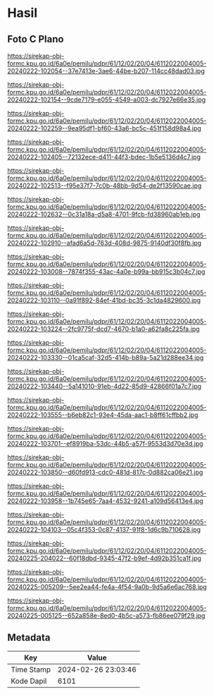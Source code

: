 # Hasil

## Foto C Plano

https://sirekap-obj-formc.kpu.go.id/6a0e/pemilu/pdpr/61/12/02/20/04/6112022004005-20240222-102054--37e7413e-3ae6-44be-b207-114cc48dad03.jpg

https://sirekap-obj-formc.kpu.go.id/6a0e/pemilu/pdpr/61/12/02/20/04/6112022004005-20240222-102154--9cde7179-e055-4549-a003-dc7927e66e35.jpg

https://sirekap-obj-formc.kpu.go.id/6a0e/pemilu/pdpr/61/12/02/20/04/6112022004005-20240222-102259--9ea95df1-bf60-43a6-bc5c-451f158d98a4.jpg

https://sirekap-obj-formc.kpu.go.id/6a0e/pemilu/pdpr/61/12/02/20/04/6112022004005-20240222-102405--72132ece-d411-44f3-bdec-1b5e5136d4c7.jpg

https://sirekap-obj-formc.kpu.go.id/6a0e/pemilu/pdpr/61/12/02/20/04/6112022004005-20240222-102513--f95e37f7-7c0b-48bb-9d54-de2f13590cae.jpg

https://sirekap-obj-formc.kpu.go.id/6a0e/pemilu/pdpr/61/12/02/20/04/6112022004005-20240222-102632--0c31a18a-d5a8-4701-9fcb-fd38960ab1eb.jpg

https://sirekap-obj-formc.kpu.go.id/6a0e/pemilu/pdpr/61/12/02/20/04/6112022004005-20240222-102910--afad6a5d-763d-408d-9875-9140df30f8fb.jpg

https://sirekap-obj-formc.kpu.go.id/6a0e/pemilu/pdpr/61/12/02/20/04/6112022004005-20240222-103008--7874f355-43ac-4a0e-b99a-bb915c3b04c7.jpg

https://sirekap-obj-formc.kpu.go.id/6a0e/pemilu/pdpr/61/12/02/20/04/6112022004005-20240222-103110--0a91f892-84ef-41bd-bc35-3c1da4829600.jpg

https://sirekap-obj-formc.kpu.go.id/6a0e/pemilu/pdpr/61/12/02/20/04/6112022004005-20240222-103224--2fc9775f-dcd7-4670-b1a0-a62fa8c225fa.jpg

https://sirekap-obj-formc.kpu.go.id/6a0e/pemilu/pdpr/61/12/02/20/04/6112022004005-20240222-103330--01ca5caf-32d5-414b-b89a-5a21d288ee34.jpg

https://sirekap-obj-formc.kpu.go.id/6a0e/pemilu/pdpr/61/12/02/20/04/6112022004005-20240222-103440--5a141010-91eb-4d22-85d9-42866f01a7c7.jpg

https://sirekap-obj-formc.kpu.go.id/6a0e/pemilu/pdpr/61/12/02/20/04/6112022004005-20240222-103555--b6eb82c1-93e4-45da-aac1-b8ff61cffbb2.jpg

https://sirekap-obj-formc.kpu.go.id/6a0e/pemilu/pdpr/61/12/02/20/04/6112022004005-20240222-103701--ef8919ba-53dc-44b5-a57f-9553d3d70e3d.jpg

https://sirekap-obj-formc.kpu.go.id/6a0e/pemilu/pdpr/61/12/02/20/04/6112022004005-20240222-103850--d60fd913-cdc0-481d-817c-0d882ca06e21.jpg

https://sirekap-obj-formc.kpu.go.id/6a0e/pemilu/pdpr/61/12/02/20/04/6112022004005-20240222-103958--1b745e65-7aa4-4532-9241-a109d56413e4.jpg

https://sirekap-obj-formc.kpu.go.id/6a0e/pemilu/pdpr/61/12/02/20/04/6112022004005-20240222-104103--05c4f353-0c87-4137-91f8-1d6c9b710628.jpg

https://sirekap-obj-formc.kpu.go.id/6a0e/pemilu/pdpr/61/12/02/20/04/6112022004005-20240225-204022--60f18dbd-9345-47f2-b9ef-4d92b351ca1f.jpg

https://sirekap-obj-formc.kpu.go.id/6a0e/pemilu/pdpr/61/12/02/20/04/6112022004005-20240225-005209--5ee2ea44-fe4a-4f54-9a0b-9d5a6e6ac768.jpg

https://sirekap-obj-formc.kpu.go.id/6a0e/pemilu/pdpr/61/12/02/20/04/6112022004005-20240225-005125--652a858e-8ed0-4b5c-a573-fb86ee079f29.jpg


## Metadata

| Key        | Value               |
| ---------- | ------------------- |
| Time Stamp | 2024-02-26 23:03:46 |
| Kode Dapil | 6101                |



